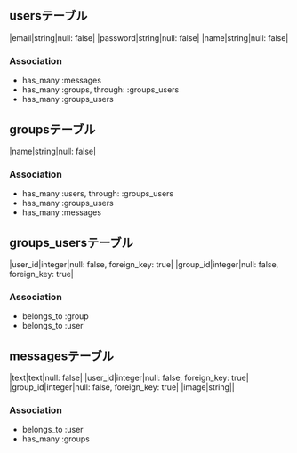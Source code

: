 ## usersテーブル

|email|string|null: false|
|password|string|null: false|
|name|string|null: false|

### Association

- has_many :messages
- has_many :groups, through: :groups_users
- has_many :groups_users


## groupsテーブル

|name|string|null: false|

### Association

- has_many :users, through: :groups_users
- has_many :groups_users
- has_many :messages



## groups_usersテーブル

|user_id|integer|null: false, foreign_key: true|
|group_id|integer|null: false, foreign_key: true|

### Association
- belongs_to :group
- belongs_to :user



## messagesテーブル

|text|text|null: false|
|user_id|integer|null: false, foreign_key: true|
|group_id|integer|null: false, foreign_key: true|
|image|string||

### Association

- belongs_to :user
- has_many :groups




